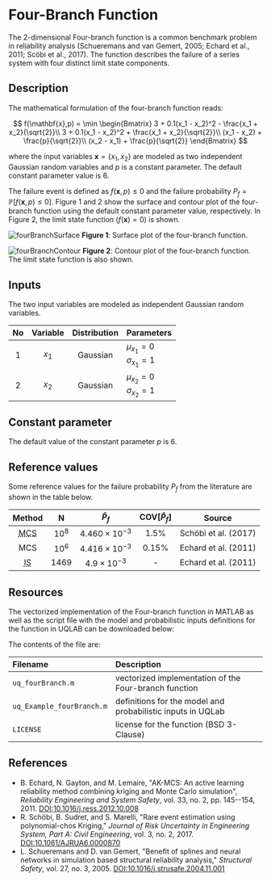 # Four-Branch Function

[//]: #	"Benchmark type: test-function"
[//]: #	"Application fields: reliability"
[//]: #	"Dimension: 2-dimension"

The 2-dimensional Four-branch function is a common benchmark problem in reliability analysis (Schueremans and van Gemert, 2005; Echard et al., 2011; Scöbi et al., 2017). The function describes the failure of a series system with four distinct limit state components.

## Description

The mathematical formulation of the four-branch function reads:

$$
f(\mathbf{x},p) =
\min 
\begin{Bmatrix}
     3 + 0.1(x_1 - x_2)^2 - \frac{x_1 + x_2}{\sqrt{2}}\\
     3 + 0.1(x_1 - x_2)^2 + \frac{x_1 + x_2}{\sqrt{2}}\\
     (x_1 - x_2) + \frac{p}{\sqrt{2}}\\
     (x_2 - x_1) + \frac{p}{\sqrt{2}}
\end{Bmatrix}
$$

where the input variables $\mathbf{x} = \{x_1, x_2\}$ are modeled as two independent Gaussian random variables and $p$ is a constant parameter. The default constant parameter value is $6$.

The failure event is defined as $f(\mathbf{x},p) \leq 0$ and the failure probability $P_f = \mathbb{P}[f(\mathbf{x},p) \leq 0]$. Figure 1 and 2 show the surface and contour plot of the four-branch function using the default constant parameter value, respectively. In Figure 2, the limit state function ($f(\mathbf{x}) = 0$) is shown.

![fourBranchSurface](/home/wdamar/projects/uq-benchmarks/test-functions/fourBranch/fourBranchSurface.png)
**Figure 1**: Surface plot of the four-branch function.

![fourBranchContour](/home/wdamar/projects/uq-benchmarks/test-functions/fourBranch/fourBranchContour.png)
**Figure 2**: Contour plot of the four-branch function. The limit state function is also shown.

## Inputs

The two input variables are modeled as independent Gaussian random variables.

|  No  |      Variable      | Distribution | Parameters |
| :--: | :----------------: | :----------: | :--------- |
|  1   | $x_1$ |   Gaussian   | $\mu_{x_1} = 0$<br/>$\sigma_{x_1} = 1$ |
|  2   | $x_2$ |   Gaussian   | $\mu_{x_2} = 0$<br/>$\sigma_{x_2} = 1$ |

## Constant parameter

The default value of the constant parameter $p$ is $6$.

## Reference values

Some reference values for the failure probability $P_f$ from the literature are shown in the table below.

|  Method   | N |  $\hat{P}_f$   | $\text{COV}[\hat{P}_f]$ |    Source  |
| :-------: | :---------: | :--: | :------: | :------------------: |
| <abbr title="Monte Carlo simulation">MCS</abbr> |   $10^8$    | $4.460 \times 10^{-3}$ | $1.5\%$ | Schöbi et al. (2017) |
| MCS  |   $10^6$    | $4.416 \times 10^{-3}$ | $0.15\%$ | Echard et al. (2011) |
| <abbr title="Important Sampling">IS</abbr> |   $1469$    | $4.9 \times 10^{-3}$ | - | Echard et al. (2011) |

## Resources

The vectorized implementation of the Four-branch function in MATLAB as well as the script file with the model and probabilistic inputs definitions for the function in UQLAB can be downloaded below:
 
The contents of the file are:

| Filename | Description |
| :- | :- |
| `uq_fourBranch.m` | vectorized implementation of the Four-branch function |
| `uq_Example_fourBranch.m` | definitions for the model and probabilistic inputs in UQLab |
| `LICENSE` | license for the function (BSD 3-Clause) |

## References

* B. Echard, N. Gayton, and M. Lemaire, "AK-MCS: An active learning reliability method combining kriging and Monte Carlo simulation", _Reliability Engineering and System Safety_, vol. 33, no. 2, pp. 145--154, 2011. [DOI:10.1016/j.ress.2012.10.008](https://doi.org/10.1016/j.ress.2012.10.008)
* R. Schöbi, B. Sudret, and S. Marelli, "Rare event estimation using polynomial-chos Kriging," _Journal of Risk Uncertainty in Engineering System, Part A: Civil Engineering_, vol. 3, no. 2, 2017. [DOI:10.1061/AJRUA6.0000870](https://doi.org/10.1061/AJRUA6.0000870)
* L. Schueremans and D. van Gemert, "Benefit of splines and neural networks in simulation based structural reliability analysis," _Structural Safety_, vol. 27, no. 3, 2005. [DOI:10.1016/j.strusafe.2004.11.001](https://doi.org/10.1016/j.strusafe.2004.11.001)
